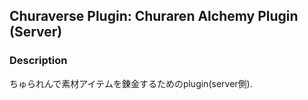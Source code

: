 ## Churaverse Plugin: Churaren Alchemy Plugin (Server)

### Description

ちゅられんで素材アイテムを錬金するためのplugin(server側).

